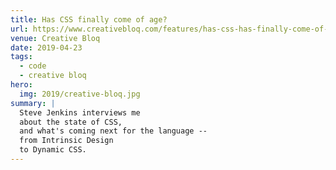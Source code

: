 ```yaml
---
title: Has CSS finally come of age?
url: https://www.creativebloq.com/features/has-css-has-finally-come-of-age
venue: Creative Bloq
date: 2019-04-23
tags:
  - code
  - creative bloq
hero:
  img: 2019/creative-bloq.jpg
summary: |
  Steve Jenkins interviews me
  about the state of CSS,
  and what's coming next for the language --
  from Intrinsic Design
  to Dynamic CSS.
---
```

